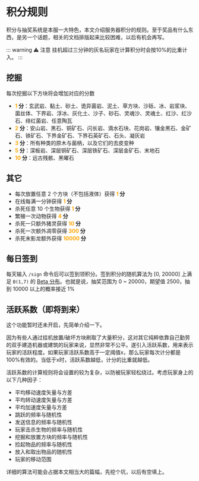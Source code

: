 # 积分规则

积分与抽奖系统是本服一大特色，本文介绍服务器积分的规则。至于奖品有什么东西，是另一个话题，相关的文档排版起来比较困难，以后有机会再写。

::: warning :warning: 注意
挂机超过三分钟的灰名玩家在计算积分时会按10%的比重计入。
:::

## 挖掘

每次挖掘以下方块将会增加对应的分数
- **<font color="orange">1</font> 分**：玄武岩、黏土、砂土、诡异菌岩、泥土、草方块、沙砾、冰、岩浆块、菌丝体、下界岩、浮冰、灰化土、沙子、砂石、灵魂沙、灵魂土、红沙、红沙石、绯红菌岩、任意陶瓦
- **<font color="orange">2</font> 分**：安山岩、黑石、铜矿石、闪长岩、滴水石块、花岗岩、镶金黑石、金矿石、铁矿石、下界金矿石、下界石英矿石、石头、凝灰岩
- **<font color="orange">3</font> 分**：所有种类的原木与菌柄，以及它们的去皮变种
- **<font color="orange">5</font> 分**：深板岩、深层铜矿石、深层铁矿石、深层金矿石、末地石
- **<font color="orange">10</font> 分**：远古残骸、黑曜石

## 其它

- 每次放置任意 2 个方块（不包括液体）获得 **<font color="orange">1</font> 分**
- 在线每满一分钟获得 **<font color="orange">1</font> 分**
- 杀死任意 10 个生物获得 **<font color="orange">1</font> 分**
- 繁殖一次动物获得 **<font color="orange">4</font> 分**
- 杀死一只额外猪灵获得 **<font color="orange">10</font> 分**
- 杀死一次额外凋零获得 **<font color="orange">300</font> 分**
- 杀死末影龙额外获得 **<font color="orange">10000</font> 分**


## 每日签到

每天输入 `/sign` 命令后可以签到领积分。签到积分的随机算法为 [0, 20000] 上满足 `B(1,7)` 的 [Beta 分布](https://mathworld.wolfram.com/BetaDistribution.html)。也就是说，抽奖范围为 0 ~ 20000，期望值 2500，抽到 10000 以上的概率接近 1%

## 活跃系数（即将到来）

这个功能暂时还未开启，先简单介绍一下。

因为有些人通过挂机放置/破坏方块刷取了大量积分，这对其它纯粹依靠自己勤劳的双手建造机器或建筑的玩家来说，显然非常不公平。遂引入活跃系数，用来表示玩家的活跃程度。如果玩家活跃系数高于一定阈值x，那么玩家每次计分都是100%有效的。当低于x时，活跃系数越低，计分的比重就越低。

活跃系数的计算规则将会设置的较为复杂，以防被玩家轻松绕过。考虑玩家身上的以下几种因子：
- 平均移动速度矢量与方差
- 平均转动速度矢量与方差
- 平均加速度矢量与方差
- 跳跃的频率与随机性
- 发送信息的频率与随机性
- 玩家击杀生物的频率与随机性
- 挖掘和放置方块的频率与随机性
- 捡起物品的频率与随机性
- 放入和取出物品的随机性
- 玩家的移动范围

详细的算法可能会占据本文相当大的篇幅，先挖个坑，以后有空填上。